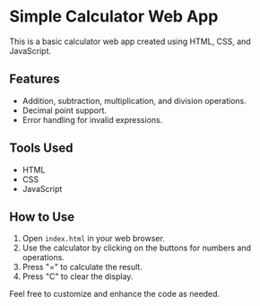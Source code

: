 # Simple Calculator Web App

This is a basic calculator web app created using HTML, CSS, and JavaScript.

## Features

- Addition, subtraction, multiplication, and division operations.
- Decimal point support.
- Error handling for invalid expressions.

## Tools Used

- HTML
- CSS
- JavaScript

## How to Use

1. Open `index.html` in your web browser.
2. Use the calculator by clicking on the buttons for numbers and operations.
3. Press "=" to calculate the result.
4. Press "C" to clear the display.

Feel free to customize and enhance the code as needed.